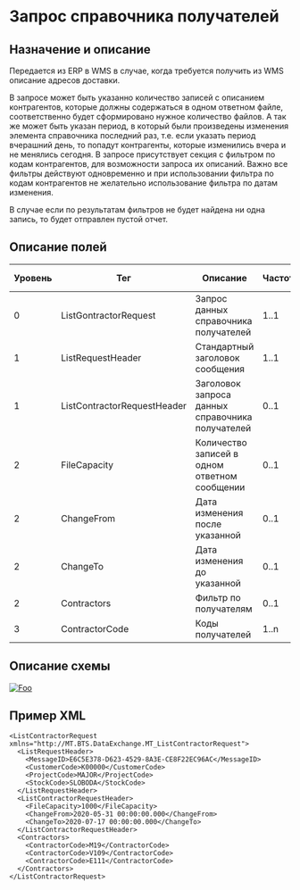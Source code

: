 # Запрос справочника получателей

## Назначение и описание
Передается из ERP в WMS в случае, когда требуется получить из WMS описание адресов доставки.

В запросе может быть указанно количество записей с описанием контрагентов, которые должны содержаться в одном ответном файле, соответственно будет сформировано нужное количество файлов. А так же может быть указан период, в который были произведены изменения элемента справочника последний раз, т.е. если указать период вчерашний день, то попадут контрагенты, которые изменились вчера и не менялись сегодня. В запросе присутствует секция с фильтром по кодам контрагентов, для возможности запроса их описаний. Важно все фильтры действуют одновременно и при использовании фильтра по кодам контрагентов не желательно использование фильтра по датам изменения.

В случае если по результатам фильтров не будет найдена ни одна запись, то будет отправлен пустой отчет.

## Описание полей

Уровень | Тег | Описание | Частота | Тип данных | Размер поля | Комментарий
--------|-----|----------|---------|------------|-------------|------------
0       | ListGontractorRequest       | Запрос данных справочника получателей            | 1..1    |            |             |                           
1       | ListRequestHeader           | Стандартный заголовок сообщения                  | 1..1    |            |             | Общая структура сообщения 
1       | ListContractorRequestHeader | Заголовок запроса данных справочника получателей | 0..1    |            |             |                           
2       | FileCapacity                | Количество записей в одном ответном сообщении    | 0..1    | Integer    |             | По умолчанию 10000        
2       | ChangeFrom                  | Дата изменения после указанной                   | 0..1    | DateTime   |             |
2       | ChangeTo                    | Дата изменения до указанной                      | 0..1    | DateTime   |             |
2       | Contractors                 | Фильтр по получателям                            | 0..1    |            |             |                           
3       | ContractorCode              | Коды получателей                                 | 1..n    | String     | 20          |                           

## Описание схемы
<a href="https://github.com/MajorTerminal/MTXML/blob/master/XSD/MT_ListContractorRequest.xsd" rel="XSD">![Foo](https://user-images.githubusercontent.com/22858622/134012526-73d1b128-a2cd-4d14-8a13-10f81a57c04f.png)</a>

## Пример XML
```
<ListContractorRequest xmlns="http://MT.BTS.DataExchange.MT_ListContractorRequest">
  <ListRequestHeader>
    <MessageID>E6C5E378-D623-4529-8A3E-CE8F22EC96AC</MessageID>
    <CustomerCode>К00000</CustomerCode>
    <ProjectCode>MAJOR</ProjectCode>
    <StockCode>SLOBODA</StockCode>
  </ListRequestHeader>
  <ListContractorRequestHeader>
    <FileCapacity>1000</FileCapacity>
    <ChangeFrom>2020-05-31 00:00:00.000</ChangeFrom>
    <ChangeTo>2020-07-17 00:00:00.000</ChangeTo>
  </ListContractorRequestHeader>
  <Contractors>
    <ContractorCode>M19</ContractorCode>
	<ContractorCode>V109</ContractorCode>
	<ContractorCode>E111</ContractorCode>
  </Contractors>
</ListContractorRequest>
```

